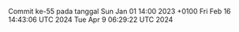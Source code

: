 Commit ke-55 pada tanggal Sun Jan 01 14:00 2023 +0100
Fri Feb 16 14:43:06 UTC 2024
Tue Apr  9 06:29:22 UTC 2024
